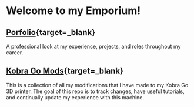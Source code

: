 # Welcome to my Emporium!

## [Porfolio](https://gyrohammer.github.io/portfolio/){target=_blank}
A professional look at my experience, projects, and roles throughout my career. 

## [Kobra Go Mods](https://gyrohammer.github.io/KGM/){target=_blank}
This is a collection of all my modifications that I have made to my Kobra Go 3D printer. The goal of this repo is to track changes, have useful tutorials, and continually update my experience with this machine.

